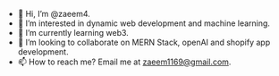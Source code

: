 - 👋 Hi, I’m @zaeem4.
- 👀 I’m interested in dynamic web development and machine learning.
- 🌱 I’m currently learning web3.
- 💞️ I’m looking to collaborate on MERN Stack, openAI and shopify app development.
- 📫 How to reach me? Email me at zaeem1169@gmail.com.

<!---
zaeem4/zaeem4 is a ✨ special ✨ repository because its `README.md` (this file) appears on your GitHub profile.
You can click the Preview link to take a look at your changes.
--->
